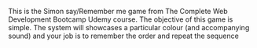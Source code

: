 This is the Simon say/Remember me game from The Complete Web Development Bootcamp Udemy course.
The objective of this game is simple. The system will showcases a particular colour (and accompanying sound) and your job is to remember the order and repeat the sequence